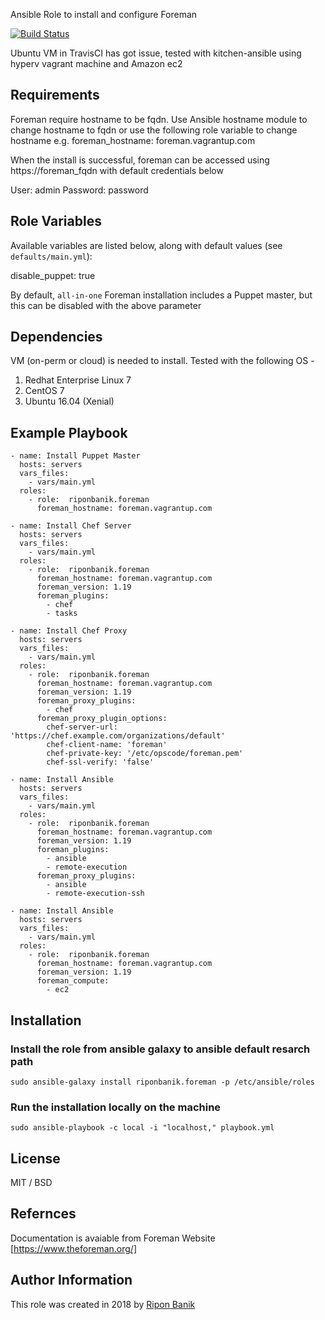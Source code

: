 Ansible Role to install and configure Foreman

[![Build Status](https://travis-ci.org/riponbanik/ansible-role-foreman.svg?branch=master)](https://travis-ci.org/riponbanik/ansible-role-foreman)

Ubuntu VM in TravisCI has got issue, tested with kitchen-ansible using hyperv vagrant machine and Amazon ec2

## Requirements
Foreman require hostname to be fqdn. Use Ansible hostname module to change hostname to fqdn or use the following role variable to change hostname e.g.
   foreman_hostname: foreman.vagrantup.com

When the install is successful, foreman can be accessed using https://foreman_fqdn with default credentials below

   User: admin
   Password: password

## Role Variables
Available variables are listed below, along with default values (see `defaults/main.yml`):

   disable_puppet: true

By default, `all-in-one` Foreman installation includes a Puppet master, but this can be disabled with the above parameter

## Dependencies

VM (on-perm or cloud) is needed to install. Tested with the following OS -

   1. Redhat Enterprise Linux 7
   2. CentOS 7    
   3. Ubuntu 16.04 (Xenial)   

## Example Playbook

    - name: Install Puppet Master
      hosts: servers
      vars_files:
        - vars/main.yml
      roles:
        - role:  riponbanik.foreman
          foreman_hostname: foreman.vagrantup.com

    - name: Install Chef Server
      hosts: servers
      vars_files:
        - vars/main.yml
      roles:
        - role:  riponbanik.foreman
          foreman_hostname: foreman.vagrantup.com
          foreman_version: 1.19
          foreman_plugins:
            - chef
            - tasks

    - name: Install Chef Proxy
      hosts: servers
      vars_files:
        - vars/main.yml
      roles:
        - role:  riponbanik.foreman
          foreman_hostname: foreman.vagrantup.com
          foreman_version: 1.19  
          foreman_proxy_plugins:
            - chef
          foreman_proxy_plugin_options:
            chef-server-url: 'https://chef.example.com/organizations/default'
            chef-client-name: 'foreman'
            chef-private-key: '/etc/opscode/foreman.pem'
            chef-ssl-verify: 'false'

    - name: Install Ansible
      hosts: servers
      vars_files:
        - vars/main.yml
      roles:
        - role:  riponbanik.foreman
          foreman_hostname: foreman.vagrantup.com
          foreman_version: 1.19  
          foreman_plugins:
            - ansible
            - remote-execution
          foreman_proxy_plugins:
            - ansible
            - remote-execution-ssh

    - name: Install Ansible
      hosts: servers
      vars_files:
        - vars/main.yml
      roles:
        - role:  riponbanik.foreman
          foreman_hostname: foreman.vagrantup.com
          foreman_version: 1.19  
          foreman_compute:
            - ec2


## Installation

### Install the role from ansible galaxy to ansible default resarch path
```
sudo ansible-galaxy install riponbanik.foreman -p /etc/ansible/roles
```

### Run the installation locally on the machine
```
sudo ansible-playbook -c local -i "localhost," playbook.yml
```

## License

MIT / BSD


## Refernces
Documentation is avaiable from Foreman Website [https://www.theforeman.org/]


## Author Information

This role was created in 2018 by [Ripon Banik](https://www.linkedin.com/in/ripon-banik-79956b23/)
